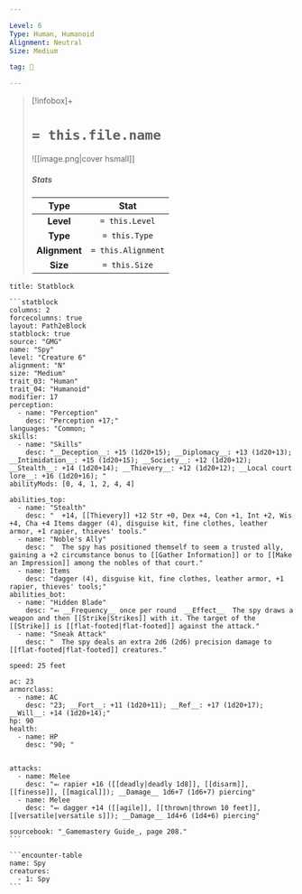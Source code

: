```yaml
---

Level: 6
Type: Human, Humanoid
Alignment: Neutral
Size: Medium

tag: 👹

---
```


> [!infobox]+
> #  `= this.file.name`
> ![[image.png|cover hsmall]]
> ##### Stats
> Type | Stat |
> :---:|:---:|
> **Level** | `= this.Level` |
> **Type** | `= this.Type` |
> **Alignment** | `= this.Alignment` |
> **Size** | `= this.Size` |



````ad-info
title: Statblock

```statblock
columns: 2
forcecolumns: true
layout: Path2eBlock
statblock: true
source: "GMG"
name: "Spy"
level: "Creature 6"
alignment: "N"
size: "Medium"
trait_03: "Human"
trait_04: "Humanoid"
modifier: 17
perception:
  - name: "Perception"
    desc: "Perception +17;"
languages: "Common; "
skills:
  - name: "Skills"
    desc: "__Deception__: +15 (1d20+15); __Diplomacy__: +13 (1d20+13); __Intimidation__: +15 (1d20+15); __Society__: +12 (1d20+12); __Stealth__: +14 (1d20+14); __Thievery__: +12 (1d20+12); __Local court lore__: +16 (1d20+16); "
abilityMods: [0, 4, 1, 2, 4, 4]

abilities_top:
  - name: "Stealth"
    desc: "  +14, [[Thievery]] +12 Str +0, Dex +4, Con +1, Int +2, Wis +4, Cha +4 Items dagger (4), disguise kit, fine clothes, leather armor, +1 rapier, thieves' tools."
  - name: "Noble's Ally"
    desc: "  The spy has positioned themself to seem a trusted ally, gaining a +2 circumstance bonus to [[Gather Information]] or to [[Make an Impression]] among the nobles of that court."
  - name: Items
    desc: "dagger (4), disguise kit, fine clothes, leather armor, +1 rapier, thieves' tools;"
abilities_bot:
  - name: "Hidden Blade"
    desc: "⬻ __Frequency__ once per round  __Effect__  The spy draws a weapon and then [[Strike|Strikes]] with it. The target of the [[Strike]] is [[flat-footed|flat-footed]] against the attack."
  - name: "Sneak Attack"
    desc: "  The spy deals an extra 2d6 (2d6) precision damage to [[flat-footed|flat-footed]] creatures."

speed: 25 feet

ac: 23
armorclass:
  - name: AC
    desc: "23; __Fort__: +11 (1d20+11); __Ref__: +17 (1d20+17); __Will__: +14 (1d20+14);"
hp: 90
health:
  - name: HP
    desc: "90; "


attacks:
  - name: Melee
    desc: "⬻ rapier +16 ([[deadly|deadly 1d8]], [[disarm]], [[finesse]], [[magical]]); __Damage__ 1d6+7 (1d6+7) piercing"
  - name: Melee
    desc: "⬻ dagger +14 ([[agile]], [[thrown|thrown 10 feet]], [[versatile|versatile s]]); __Damage__ 1d4+6 (1d4+6) piercing"

sourcebook: "_Gamemastery Guide_, page 208."
```

```encounter-table
name: Spy
creatures:
  - 1: Spy
```

````


